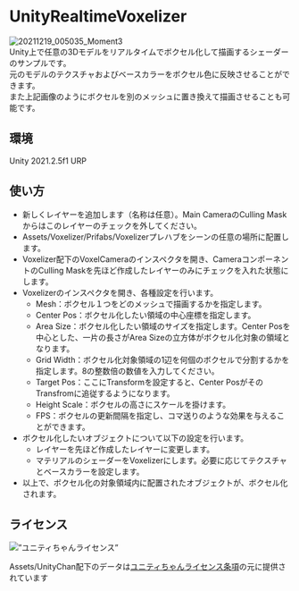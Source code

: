 # UnityRealtimeVoxelizer
![20211219_005035_Moment3](https://user-images.githubusercontent.com/8469918/146648770-a5ee3a10-4e2c-4123-8aab-47e746e47845.jpg)  
Unity上で任意の3Dモデルをリアルタイムでボクセル化して描画するシェーダーのサンプルです。    
元のモデルのテクスチャおよびベースカラーをボクセル色に反映させることができます。  
また上記画像のようにボクセルを別のメッシュに置き換えて描画させることも可能です。

## 環境
Unity 2021.2.5f1 URP

## 使い方
- 新しくレイヤーを追加します（名称は任意）。Main CameraのCulling Maskからはこのレイヤーのチェックを外してください。
- Assets/Voxelizer/Prifabs/Voxelizerプレハブをシーンの任意の場所に配置します。
- Voxelizer配下のVoxelCameraのインスペクタを開き、CameraコンポーネントのCulling Maskを先ほど作成したレイヤーのみにチェックを入れた状態にします。
- Voxelizerのインスペクタを開き、各種設定を行います。
  - Mesh：ボクセル１つをどのメッシュで描画するかを指定します。
  - Center Pos：ボクセル化したい領域の中心座標を指定します。
  - Area Size：ボクセル化したい領域のサイズを指定します。Center Posを中心とした、一片の長さがArea Sizeの立方体がボクセル化対象の領域となります。
  - Grid Width：ボクセル化対象領域の1辺を何個のボクセルで分割するかを指定します。8の整数倍の数値を入力してください。
  - Target Pos：ここにTransformを設定すると、Center PosがそのTransfromに追従するようになります。
  - Height Scale：ボクセルの高さにスケールを掛けます。
  - FPS：ボクセルの更新間隔を指定し、コマ送りのような効果を与えることができます。
- ボクセル化したいオブジェクトについて以下の設定を行います。
  - レイヤーを先ほど作成したレイヤーに変更します。
  - マテリアルのシェーダーをVoxelizerにします。必要に応じてテクスチャとベースカラーを設定します。
- 以上で、ボクセル化の対象領域内に配置されたオブジェクトが、ボクセル化されます。
## ライセンス
<div><img src=”http://unity-chan.com/images/imageLicenseLogo.png” alt=”ユニティちゃんライセンス”><p>Assets/UnityChan配下のデータは<a href=”http://unity-chan.com/contents/license_jp/” target=”_blank”>ユニティちゃんライセンス条項</a>の元に提供されています</p></div>
